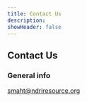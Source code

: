 ```yaml
---
title: Contact Us
description:
showHeader: false
---
```


## Contact Us

### General info 

smaht@ndriresource.org
